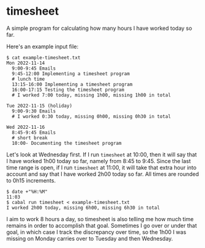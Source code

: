 # timesheet

A simple program for calculating how many hours I have worked today so far.

Here's an example input file:

    $ cat example-timesheet.txt
    Mon 2022-11-14
      9:00-9:45 Emails
      9:45-12:00 Implementing a timesheet program
      # lunch time
      13:15-16:00 Implementing a timesheet program
      16:00-17:15 Testing the timesheet program
      # I worked 7:00 today, missing 1h00, missing 1h00 in total

    Tue 2022-11-15 (holiday)
      9:00-9:30 Emails
      # I worked 0:30 today, missing 0h00, missing 0h30 in total

    Wed 2022-11-16
      8:45-9:45 Emails
      # short break
      10:00- Documenting the timesheet program

Let's look at Wednesday first. If I run `timesheet` at 10:00, then it will say
that I have worked 1h00 today so far, namely from 8:45 to 9:45. Since the last
time range is open, if I run `timesheet` at 11:00, it will take that extra hour
into account and say that I have worked 2h00 today so far. All times are
rounded to 0h15 increments.

    $ date +"%H:%M"
    11:03
    $ cabal run timesheet < example-timesheet.txt
    I worked 2h00 today, missing 6h00, missing 6h30 in total

I aim to work 8 hours a day, so timesheet is also telling me how much time
remains in order to accomplish that goal. Sometimes I go over or under that
goal, in which case I track the discrepancy over time, so the 1h00 I was
missing on Monday carries over to Tuesday and then Wednesday.
